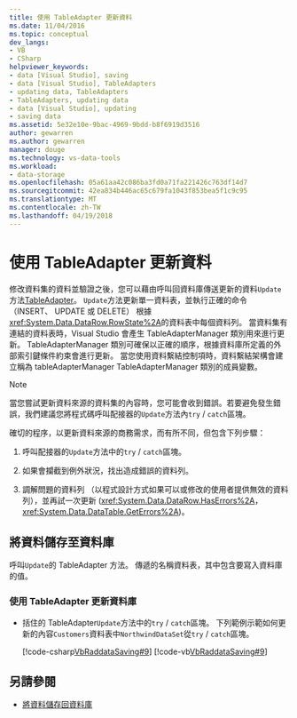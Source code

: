 ```yaml
---
title: 使用 TableAdapter 更新資料
ms.date: 11/04/2016
ms.topic: conceptual
dev_langs:
- VB
- CSharp
helpviewer_keywords:
- data [Visual Studio], saving
- data [Visual Studio], TableAdapters
- updating data, TableAdapters
- TableAdapters, updating data
- data [Visual Studio], updating
- saving data
ms.assetid: 5e32e10e-9bac-4969-9bdd-b8f6919d3516
author: gewarren
ms.author: gewarren
manager: douge
ms.technology: vs-data-tools
ms.workload:
- data-storage
ms.openlocfilehash: 05a61aa42c086ba3fd0a71fa221426c763df14d7
ms.sourcegitcommit: 42ea834b446ac65c679fa1043f853bea5f1c9c95
ms.translationtype: MT
ms.contentlocale: zh-TW
ms.lasthandoff: 04/19/2018
---
```

# <a name="update-data-by-using-a-tableadapter"></a>使用 TableAdapter 更新資料

修改資料集的資料並驗證之後，您可以藉由呼叫回資料庫傳送更新的資料`Update`方法[TableAdapter](../data-tools/create-and-configure-tableadapters.md)。 `Update`方法更新單一資料表，並執行正確的命令 （INSERT、 UPDATE 或 DELETE） 根據<xref:System.Data.DataRow.RowState%2A>的資料表中每個資料列。 當資料集有連結的資料表時，Visual Studio 會產生 TableAdapterManager 類別用來進行更新。 TableAdapterManager 類別可確保以正確的順序，根據資料庫所定義的外部索引鍵條件約束會進行更新。 當您使用資料繫結控制項時，資料繫結架構會建立稱為 tableAdapterManager TableAdapterManager 類別的成員變數。

> [!NOTE]
> 當您嘗試更新資料來源的資料集的內容時，您可能會收到錯誤。若要避免發生錯誤，我們建議您將程式碼呼叫配接器的`Update`方法內`try` / `catch`區塊。

 確切的程序，以更新資料來源的商務需求，而有所不同，但包含下列步驟：

1.  呼叫配接器的`Update`方法中的`try` / `catch`區塊。

2.  如果會攔截到例外狀況，找出造成錯誤的資料列。

3.  調解問題的資料列 （以程式設計方式如果可以或修改的使用者提供無效的資料列），並再試一次更新 (<xref:System.Data.DataRow.HasErrors%2A>， <xref:System.Data.DataTable.GetErrors%2A>)。

## <a name="save-data-to-a-database"></a>將資料儲存至資料庫

呼叫`Update`的 TableAdapter 方法。 傳遞的名稱資料表，其中包含要寫入資料庫的值。

### <a name="to-update-a-database-by-using-a-tableadapter"></a>使用 TableAdapter 更新資料庫

-   括住的 TableAdapter`Update`方法中的`try` / `catch`區塊。 下列範例示範如何更新的內容`Customers`資料表中`NorthwindDataSet`從`try` / `catch`區塊。

     [!code-csharp[VbRaddataSaving#9](../data-tools/codesnippet/CSharp/update-data-by-using-a-tableadapter_1.cs)]
     [!code-vb[VbRaddataSaving#9](../data-tools/codesnippet/VisualBasic/update-data-by-using-a-tableadapter_1.vb)]

## <a name="see-also"></a>另請參閱

- [將資料儲存回資料庫](../data-tools/save-data-back-to-the-database.md)